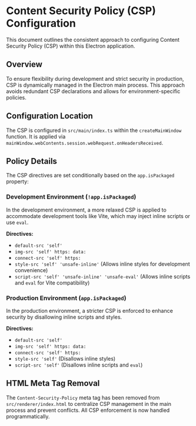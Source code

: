 # Content Security Policy (CSP) Configuration

This document outlines the consistent approach to configuring Content Security Policy (CSP) within this Electron application.

## Overview

To ensure flexibility during development and strict security in production, CSP is dynamically managed in the Electron main process. This approach avoids redundant CSP declarations and allows for environment-specific policies.

## Configuration Location

The CSP is configured in `src/main/index.ts` within the `createMainWindow` function. It is applied via `mainWindow.webContents.session.webRequest.onHeadersReceived`.

## Policy Details

The CSP directives are set conditionally based on the `app.isPackaged` property:

### Development Environment (`!app.isPackaged`)

In the development environment, a more relaxed CSP is applied to accommodate development tools like Vite, which may inject inline scripts or use `eval`.

**Directives:**
- `default-src 'self'`
- `img-src 'self' https: data:`
- `connect-src 'self' https:`
- `style-src 'self' 'unsafe-inline'` (Allows inline styles for development convenience)
- `script-src 'self' 'unsafe-inline' 'unsafe-eval'` (Allows inline scripts and `eval` for Vite compatibility)

### Production Environment (`app.isPackaged`)

In the production environment, a stricter CSP is enforced to enhance security by disallowing inline scripts and styles.

**Directives:**
- `default-src 'self'`
- `img-src 'self' https: data:`
- `connect-src 'self' https:`
- `style-src 'self'` (Disallows inline styles)
- `script-src 'self'` (Disallows inline scripts and `eval`)

## HTML Meta Tag Removal

The `Content-Security-Policy` meta tag has been removed from `src/renderer/index.html` to centralize CSP management in the main process and prevent conflicts. All CSP enforcement is now handled programmatically.
